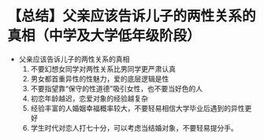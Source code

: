 # 【总结】父亲应该告诉儿子的两性关系的真相（中学及大学低年级阶段）

-   父亲应该告诉儿子的两性关系的真相
    1.  不要幻想女同学对两性关系比男同学更严肃认真
    2.  男女都首重异性的性魅力，爱的底层逻辑是性
    3.  不要指望靠“保守的性道德”吸引女性，也不要当好色的人
    4.  初恋年龄越迟，恋爱对象的经验越复杂
    5.  经验丰富的人婚姻幸福概率较大，不要轻易相信大学毕业后遇到的异性更好
    6.  学生时代对恋人打七十分，可以考虑当结婚对象，不要轻易提分手。